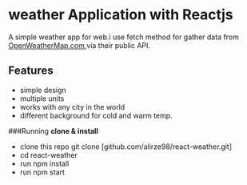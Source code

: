# weather Application with Reactjs
A simple weather app for web.i use fetch method for gather  data from [OpenWeatherMap.com](http://www.openweathermap.org),via their public API.


## Features 
- simple design
- multiple units
- works with any city in the world
- different background for cold and warm temp.

###Running
**clone & install** 
- clone this repo git clone [github.com/alirze98/react-weather.git]
- cd react-weather
- run npm install
- run npm start
 
 

